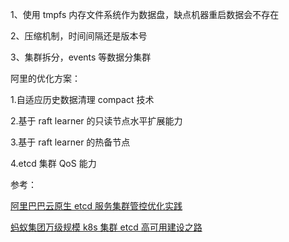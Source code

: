 1、使用 tmpfs 内存文件系统作为数据盘，缺点机器重启数据会不存在

2、压缩机制，时间间隔还是版本号

3、集群拆分，events 等数据分集群



阿里的优化方案：

1.自适应历史数据清理 compact 技术

2.基于 raft learner 的只读节点水平扩展能力

3.基于 raft learner 的热备节点

4.etcd 集群 QoS 能力



参考：

[阿里巴巴云原生 etcd 服务集群管控优化实践](https://mp.weixin.qq.com/s/i-sqZ7HbogdxinxhZrt7tw)

[蚂蚁集团万级规模 k8s 集群 etcd 高可用建设之路](https://mp.weixin.qq.com/s/_vLhUWh6dg8_26crQA7NpQ)


